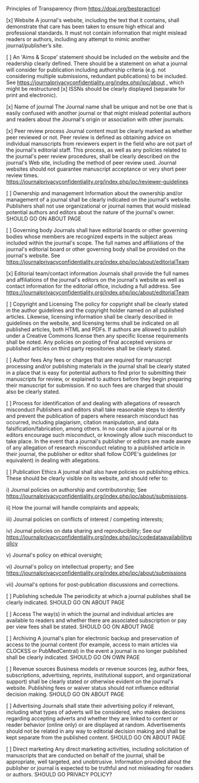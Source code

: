 Principles of Transparency (from https://doaj.org/bestpractice)

[x] Website
A journal's website, including the text that it contains, shall demonstrate that care has been taken to ensure high ethical and professional standards. It must not contain information that might mislead readers or authors, including any attempt to mimic another journal/publisher’s site.

[ ] An 'Aims & Scope' statement should be included on the website and the readership clearly defined. There should be a statement on what a journal will consider for publication including authorship criteria (e.g. not considering multiple submissions, redundant publications) to be included.
  See https://journalprivacyconfidentiality.org/index.php/jpc/about , which might be restructured
[x] ISSNs should be clearly displayed (separate for print and electronic).

[x] Name of journal
The Journal name shall be unique and not be one that is easily confused with another journal or that might mislead potential authors and readers about the Journal's origin or association with other journals.

[x] Peer review process
Journal content must be clearly marked as whether peer reviewed or not. Peer review is defined as obtaining advice on individual manuscripts from reviewers expert in the field who are not part of the journal's editorial staff. This process, as well as any policies related to the journal's peer review procedures, shall be clearly described on the journal's Web site, including the method of peer review used. Journal websites should not guarantee manuscript acceptance or very short peer review times.
  https://journalprivacyconfidentiality.org/index.php/jpc/reviewer-guidelines


[ ] Ownership and management
Information about the ownership and/or management of a journal shall be clearly indicated on the journal's website. Publishers shall not use organizational or journal names that would mislead potential authors and editors about the nature of the journal's owner.
  SHOULD GO ON ABOUT PAGE

[ ] Governing body
Journals shall have editorial boards or other governing bodies whose members are recognized experts in the subject areas included within the journal's scope. The full names and affiliations of the journal's editorial board or other governing body shall be provided on the journal's website.
  See https://journalprivacyconfidentiality.org/index.php/jpc/about/editorialTeam

[x] Editorial team/contact information
Journals shall provide the full names and affiliations of the journal's editors on the journal's website as well as contact information for the editorial office, including a full address.
  See https://journalprivacyconfidentiality.org/index.php/jpc/about/editorialTeam

[ ] Copyright and Licensing
The policy for copyright shall be clearly stated in the author guidelines and the copyright holder named on all published articles. Likewise, licensing information shall be clearly described in guidelines on the website, and licensing terms shall be indicated on all published articles, both HTML and PDFs. If authors are allowed to publish under a Creative Commons license then any specific license requirements shall be noted. Any policies on posting of final accepted versions or published articles on third party repositories shall be clearly stated.

[ ] Author fees
Any fees or charges that are required for manuscript processing and/or publishing materials in the journal shall be clearly stated in a place that is easy for potential authors to find prior to submitting their manuscripts for review, or explained to authors before they begin preparing their manuscript for submission. If no such fees are charged that should also be clearly stated.

[ ] Process for identification of and dealing with allegations of research misconduct
Publishers and editors shall take reasonable steps to identify and prevent the publication of papers where research misconduct has occurred, including plagiarism, citation manipulation, and data falsification/fabrication, among others. In no case shall a journal or its editors encourage such misconduct, or knowingly allow such misconduct to take place. In the event that a journal's publisher or editors are made aware of any allegation of research misconduct relating to a published article in their journal, the publisher or editor shall follow COPE's guidelines (or equivalent) in dealing with allegations.

[ ] Publication Ethics
A journal shall also have policies on publishing ethics. These should be clearly visible on its website, and should refer to:

i) Journal policies on authorship and contributorship;
  See https://journalprivacyconfidentiality.org/index.php/jpc/about/submissions.

ii) How the journal will handle complaints and appeals;

iii) Journal policies on conflicts of interest / competing interests;

iv) Journal policies on data sharing and reproducibility;
  See our https://journalprivacyconfidentiality.org/index.php/jpc/codedataavailabilitypolicy

v) Journal's policy on ethical oversight;

vi) Journal's policy on intellectual property; and
  See https://journalprivacyconfidentiality.org/index.php/jpc/about/submissions

vii) Journal's options for post-publication discussions and corrections.

[ ] Publishing schedule
The periodicity at which a journal publishes shall be clearly indicated.
  SHOULD GO ON ABOUT PAGE

[ ] Access
The way(s) in which the journal and individual articles are available to readers and whether there are associated subscription or pay per view fees shall be stated.
  SHOULD GO ON ABOUT PAGE

[ ] Archiving
A journal's plan for electronic backup and preservation of access to the journal content (for example, access to main articles via CLOCKSS or PubMedCentral) in the event a journal is no longer published shall be clearly indicated.
  SHOULD GO ON OWN PAGE

[ ] Revenue sources
Business models or revenue sources (eg, author fees, subscriptions, advertising, reprints, institutional support, and organizational support) shall be clearly stated or otherwise evident on the journal's website. Publishing fees or waiver status should not influence editorial decision making.
  SHOULD GO ON ABOUT PAGE

[ ] Advertising
Journals shall state their advertising policy if relevant, including what types of adverts will be considered, who makes decisions regarding accepting adverts and whether they are linked to content or reader behavior (online only) or are displayed at random. Advertisements should not be related in any way to editorial decision making and shall be kept separate from the published content.
  SHOULD GO ON ABOUT PAGE

[ ] Direct marketing
Any direct marketing activities, including solicitation of manuscripts that are conducted on behalf of the journal, shall be appropriate, well targeted, and unobtrusive. Information provided about the publisher or journal is expected to be truthful and not misleading for readers or authors.
  SHOULD GO PRIVACY POLICY?
